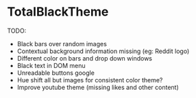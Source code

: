 # TotalBlackTheme

TODO:

- Black bars over random images
- Contextual background information missing (eg: Reddit logo)
- Different color on bars and drop down windows
- Black text in DOM menu  
- Unreadable buttons google
- Hue shift all but images for consistent color theme?
- Improve youtube theme (missing likes and other content)



